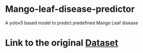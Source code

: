 # Mango-leaf-disease-predictor
A yolov5 based model to predict predefined Mango Leaf disease

# Link to the original [Dataset](https://www.kaggle.com/datasets/meetnagadia/images-of-mango-leaves)
